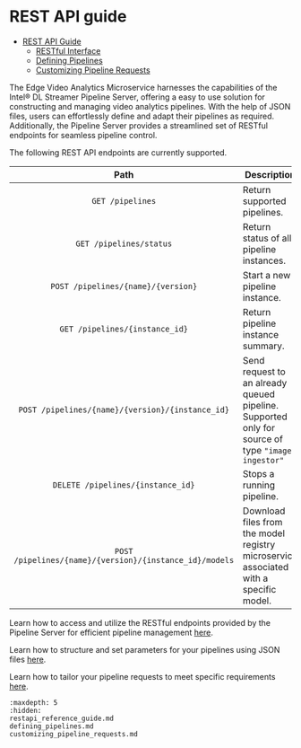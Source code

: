 # REST API guide


* [REST API Guide](#rest-api-guide)
    - [RESTful Interface](../../../api-reference.md)
    - [Defining Pipelines](./defining_pipelines.md)
    - [Customizing Pipeline Requests](./customizing_pipeline_requests.md)

The Edge Video Analytics Microservice harnesses the capabilities of the Intel® DL Streamer Pipeline Server, offering a easy to use solution for constructing and managing video analytics pipelines. With the help of JSON files, users can effortlessly define and adapt their pipelines as required. Additionally, the Pipeline Server provides a streamlined set of RESTful endpoints for seamless pipeline control.

The following REST API endpoints are currently supported.

|      Path           |                                 Description                     |
| :-----------------: | ----------------------------------------------------------------|
| `GET /pipelines`                            | Return supported pipelines.             |
| `GET /pipelines/status`                     | Return status of all pipeline instances.|
| `POST /pipelines/{name}/{version}`          | Start a new pipeline instance.          |
| `GET /pipelines/{instance_id}`              | Return pipeline instance summary.       |
| `POST /pipelines/{name}/{version}/{instance_id}`  | Send request to an already queued pipeline. Supported only for source of type `"image-ingestor"`       |
| `DELETE /pipelines/{instance_id}`           | Stops a running pipeline.               |
| `POST /pipelines/{name}/{version}/{instance_id}/models`     | Download files from the model registry microservice associated with a specific model.               |

Learn how to access and utilize the RESTful endpoints provided by the Pipeline Server for efficient pipeline management [here](../../../api-reference.md).

Learn how to structure and set parameters for your pipelines using JSON files [here](./defining_pipelines.md).

Learn how to tailor your pipeline requests to meet specific requirements [here](./customizing_pipeline_requests.md).

```{toctree}
:maxdepth: 5
:hidden:
restapi_reference_guide.md
defining_pipelines.md
customizing_pipeline_requests.md
```
   
